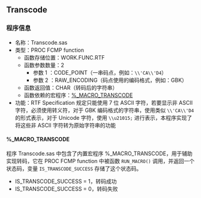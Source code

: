 ## Transcode

### 程序信息

- 名称：Transcode.sas
- 类型：PROC FCMP function
  - 函数存储位置：WORK.FUNC.RTF
  - 函数参数数量：2
    - 参数 1 ：CODE_POINT（一串码点，例如：`\\'CA\\'D4`）
    - 参数 2 ：RAW_ENCODING（码点使用的编码格式，例如：GBK）
  - 函数返回值：CHAR（转码后的字符串）
  - 函数依赖的宏程序：[%_MACRO_TRANSCODE](#_macro_transcode)
- 功能：RTF Specification 规定只能使用 7 位 ASCII 字符，若要显示非 ASCII 字符，必须使用转义符，对于 GBK 编码格式的字符串，使用类似 `\\'CA\\'D4` 的形式表示，对于 Unicode 字符，使用 `\\u21015;` 进行表示，本程序实现了将这些非 ASCII 字符转为原始字符串的功能



#### %_MACRO_TRANSCODE
程序 Transcode.sas 中包含了内置宏程序 %_MACRO_TRANSCODE，用于辅助实现转码，它在 PROC FCMP function 中被函数 `RUN_MACRO()` 调用，并返回一个状态码，变量 `IS_TRANSCODE_SUCCESS` 存储了这个状态码。

- IS_TRANSCODE_SUCCESS = 1，转码成功
- IS_TRANSCODE_SUCCESS = 0，转码失败

